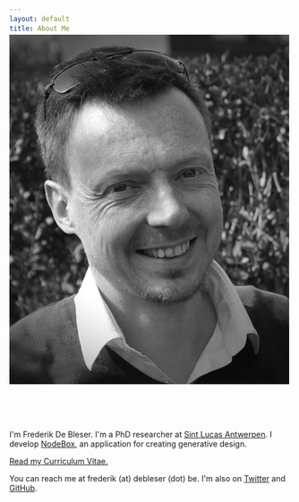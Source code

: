 ```yaml
---
layout: default
title: About Me
bigshot: /media/about/bigshot.jpg
---
```


<img src="/media/img/frederik-de-bleser.jpg" alt="Frederik De Bleser" class="float-right" style="padding-bottom: 20px; position: relative; top: -44px;" />

I'm Frederik De Bleser. I'm a PhD researcher at <a href="http://www.sintlucasantwerpen.be/">Sint Lucas Antwerpen</a>. I develop <a href="http://nodebox.net/">NodeBox</a>, an application for creating generative design.

<a href="/cv/">Read my Curriculum Vitae.</a>

You can reach me at frederik (at) debleser (dot) be. I'm also on <a href="https://twitter.com/enigmeta/">Twitter</a> and <a href="https://github.com/fdb/">GitHub</a>.
